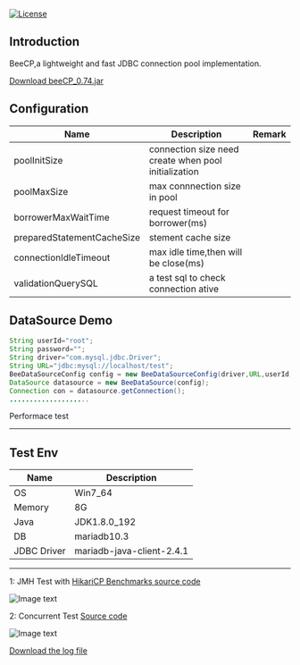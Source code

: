 [![License](https://img.shields.io/badge/license-Apache%202-4EB1BA.svg)](https://www.apache.org/licenses/LICENSE-2.0.html)

Introduction
---
BeeCP,a lightweight and  fast JDBC connection pool implementation. 

<a href="http://central.maven.org/maven2/com/github/chris2018998/BeeCP/0.72/BeeCP-0.74.jar">Download beeCP_0.74.jar</a>

Configuration
---
|  Name  |   Description |   Remark |
| ------------ | ------------ | ------------ |
| poolInitSize  | connection size need create when pool initialization  |   |
| poolMaxSize |  max connnection size in pool |    |
| borrowerMaxWaitTime |request timeout for borrower(ms)  |   |
| preparedStatementCacheSize | stement cache size |   |
| connectionIdleTimeout  | max idle time,then will be close(ms)  |    |
| validationQuerySQL |  a test sql to check connection ative   |    |   |

 DataSource Demo
---
```java
String userId="root";
String password="";
String driver="com.mysql.jdbc.Driver";
String URL="jdbc:mysql://localhost/test";
BeeDataSourceConfig config = new BeeDataSourceConfig(driver,URL,userId,password);
DataSource datasource = new BeeDataSource(config);
Connection con = datasource.getConnection();
....................
```

Performace test

---
Test Env
---
|  Name        |  Description | 
| ------------ | ------------ | 
|  OS          | Win7_64    |   
| Memory       | 8G           |   
| Java         |JDK1.8.0_192  |  
|  DB          | mariadb10.3  |  
| JDBC Driver  | mariadb-java-client-2.4.1  |   |  

---
1: JMH Test with <a href="https://github.com/Chris2018998/BeeCP/blob/master/doc/HikariCP-jdbcBech.zip">HikariCP Benchmarks source code</a> 

![Image text](https://github.com/Chris2018998/BeeCP/blob/master/doc/HikariCP-jdbcBech.png)

2: Concurrent Test <a href="https://github.com/Chris2018998/BeeCP/blob/master/doc/Jdbc-Performace.zip">Source code</a> 

![Image text](https://github.com/Chris2018998/BeeCP/blob/master/doc/PoolPerformace_test.png)

<a href="https://github.com/Chris2018998/BeeCP/blob/master/doc/JDBCPool.log">Download the log file</a> 

